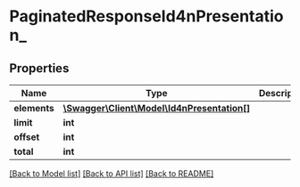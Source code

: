 # PaginatedResponseId4nPresentation_

## Properties
Name | Type | Description | Notes
------------ | ------------- | ------------- | -------------
**elements** | [**\Swagger\Client\Model\Id4nPresentation[]**](Id4nPresentation.md) |  | 
**limit** | **int** |  | 
**offset** | **int** |  | 
**total** | **int** |  | [optional] 

[[Back to Model list]](../README.md#documentation-for-models) [[Back to API list]](../README.md#documentation-for-api-endpoints) [[Back to README]](../README.md)


